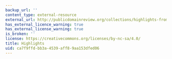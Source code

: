 ```yaml
---
backup_url: ''
content_type: external-resource
external_url: http://publicdomainreview.org/collections/highlights-from-the-20000-maps-made-freely-available-online-by-new-york-public-library/
has_external_licence_warning: true
has_external_license_warning: true
is_broken: ''
license: https://creativecommons.org/licenses/by-nc-sa/4.0/
title: Highlights
uid: ca7f9ffd-bb3a-4539-aff8-9aa153dfed06
---
```

